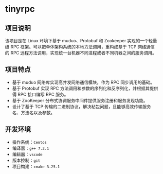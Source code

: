 # tinyrpc
## 项目说明

该项目是在 Linux 环境下基于 muduo、Protobuf 和 Zookeeper 实现的一个轻量级 RPC 框架。可以把单体架构系统的本地方法调用，重构成基于 TCP 网络通信的 RPC 远程方法调用，实现统一台机器不同进程或者不同机器之间的服务调用。

## 项目特点

- 基于 muduo 网络库实现高并发网络通信模块，作为 RPC 同步调用的基础。
- 基于 Protobuf 实现 RPC 方法调用和参数的序列化和反序列化，并根据其提供得 RPC 接口编写 RPC 服务。
- 基于 ZooKeeper 分布式协调服务中间件提供服务注册和服务发现功能。
- 设计了基于 TCP 传输的二进制协议，解决粘包问题，且能够高效传输服务名、方法名以及参数。

## 开发环境

- 操作系统：`Centos`
- 编译器：`g++ 7.3.1`
- 编辑器：`vscode`
- 版本控制：`git`
- 项目构建：`cmake 3.25.1`